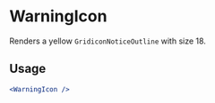 # WarningIcon

Renders a yellow `GridiconNoticeOutline` with size 18.

## Usage

```jsx
<WarningIcon />
```
